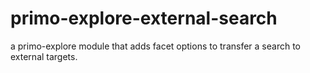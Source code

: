 # primo-explore-external-search
a primo-explore module that adds facet options to transfer a search to external targets.
